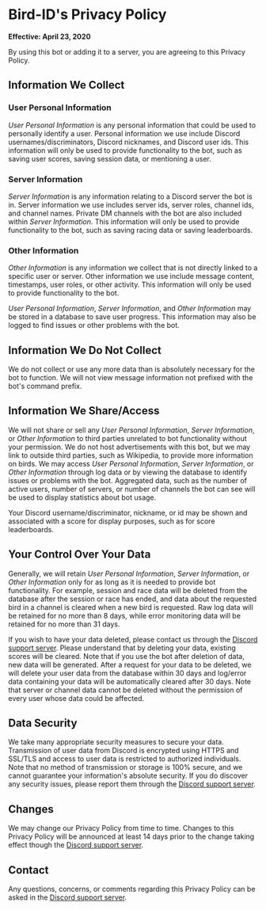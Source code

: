 # Bird-ID's Privacy Policy

**Effective: April 23, 2020**

By using this bot or adding it to a server, you are agreeing to this Privacy Policy.

## Information We Collect

### User Personal Information

_User Personal Information_ is any personal information that could be used to personally identify a user. Personal information we use include Discord usernames/discriminators, Discord nicknames, and Discord user ids. This information will only be used to provide functionality to the bot, such as saving user scores, saving session data, or mentioning a user.

### Server Information

_Server Information_ is any information relating to a Discord server the bot is in. Server information we use includes server ids, server roles, channel ids, and channel names. Private DM channels with the bot are also included within _Server Information_. This information will only be used to provide functionality to the bot, such as saving racing data or saving leaderboards.

### Other Information

_Other Information_ is any information we collect that is not directly linked to a specific user or server. Other information we use include message content, timestamps, user roles, or other activity. This information will only be used to provide functionality to the bot.

_User Personal Information_, _Server Information_, and _Other Information_ may be stored in a database to save user progress. This information may also be logged to find issues or other problems with the bot.

## Information We Do Not Collect

We do not collect or use any more data than is absolutely necessary for the bot to function. We will not view message information not prefixed with the bot's command prefix.

## Information We Share/Access

We will not share or sell any _User Personal Information_, _Server Information_, or _Other Information_ to third parties unrelated to bot functionality without your permission. We do not host advertisements with this bot, but we may link to outside third parties, such as Wikipedia, to provide more information on birds. We may access _User Personal Information_, _Server Information_, or _Other Information_ through log data or by viewing the database to identify issues or problems with the bot. Aggregated data, such as the number of active users, number of servers, or number of channels the bot can see will be used to display statistics about bot usage.

Your Discord username/discriminator, nickname, or id may be shown and associated with a score for display purposes, such as for score leaderboards.

## Your Control Over Your Data

Generally, we will retain _User Personal Information_, _Server Information_, or _Other Information_ only for as long as it is needed to provide bot functionality. For example, session and race data will be deleted from the database after the session or race has ended, and data about the requested bird in a channel is cleared when a new bird is requested. Raw log data will be retained for no more than 8 days, while error monitoring data will be retained for no more than 31 days.

If you wish to have your data deleted, please contact us through the [Discord support server][server link]. Please understand that by deleting your data, existing scores will be cleared. Note that if you use the bot after deletion of data, new data will be generated. After a request for your data to be deleted, we will delete your user data from the database within 30 days and log/error data containing your data will be automatically cleared after 30 days. Note that server or channel data cannot be deleted without the permission of every user whose data could be affected.

## Data Security

We take many appropriate security measures to secure your data. Transmission of user data from Discord is encrypted using HTTPS and SSL/TLS and access to user data is restricted to authorized individuals. Note that no method of transmission or storage is 100% secure, and we cannot guarantee your information's absolute security. If you do discover any security issues, please report them through the [Discord support server][server link].

## Changes

We may change our Privacy Policy from time to time. Changes to this Privacy Policy will be announced at least 14 days prior to the change taking effect though the [Discord support server][server link].

## Contact

Any questions, concerns, or comments regarding this Privacy Policy can be asked in the [Discord support server][server link].

[server link]: https://discord.gg/2HbshwGjnm
